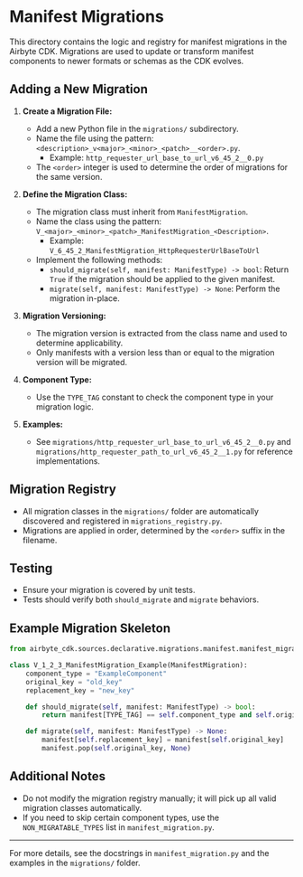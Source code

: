 # Manifest Migrations

This directory contains the logic and registry for manifest migrations in the Airbyte CDK. Migrations are used to update or transform manifest components to newer formats or schemas as the CDK evolves.

## Adding a New Migration

1. **Create a Migration File:**
   - Add a new Python file in the `migrations/` subdirectory.
   - Name the file using the pattern: `<description>_v<major>_<minor>_<patch>__<order>.py`.
     - Example: `http_requester_url_base_to_url_v6_45_2__0.py`
   - The `<order>` integer is used to determine the order of migrations for the same version.

2. **Define the Migration Class:**
   - The migration class must inherit from `ManifestMigration`.
   - Name the class using the pattern: `V_<major>_<minor>_<patch>_ManifestMigration_<Description>`.
     - Example: `V_6_45_2_ManifestMigration_HttpRequesterUrlBaseToUrl`
   - Implement the following methods:
     - `should_migrate(self, manifest: ManifestType) -> bool`: Return `True` if the migration should be applied to the given manifest.
     - `migrate(self, manifest: ManifestType) -> None`: Perform the migration in-place.

3. **Migration Versioning:**
   - The migration version is extracted from the class name and used to determine applicability.
   - Only manifests with a version less than or equal to the migration version will be migrated.

4. **Component Type:**
   - Use the `TYPE_TAG` constant to check the component type in your migration logic.

5. **Examples:**
   - See `migrations/http_requester_url_base_to_url_v6_45_2__0.py` and `migrations/http_requester_path_to_url_v6_45_2__1.py` for reference implementations.

## Migration Registry

- All migration classes in the `migrations/` folder are automatically discovered and registered in `migrations_registry.py`.
- Migrations are applied in order, determined by the `<order>` suffix in the filename.

## Testing

- Ensure your migration is covered by unit tests.
- Tests should verify both `should_migrate` and `migrate` behaviors.

## Example Migration Skeleton

```python
from airbyte_cdk.sources.declarative.migrations.manifest.manifest_migration import TYPE_TAG, ManifestMigration, ManifestType

class V_1_2_3_ManifestMigration_Example(ManifestMigration):
    component_type = "ExampleComponent"
    original_key = "old_key"
    replacement_key = "new_key"

    def should_migrate(self, manifest: ManifestType) -> bool:
        return manifest[TYPE_TAG] == self.component_type and self.original_key in manifest

    def migrate(self, manifest: ManifestType) -> None:
        manifest[self.replacement_key] = manifest[self.original_key]
        manifest.pop(self.original_key, None)
```

## Additional Notes

- Do not modify the migration registry manually; it will pick up all valid migration classes automatically.
- If you need to skip certain component types, use the `NON_MIGRATABLE_TYPES` list in `manifest_migration.py`.

---

For more details, see the docstrings in `manifest_migration.py` and the examples in the `migrations/` folder.
